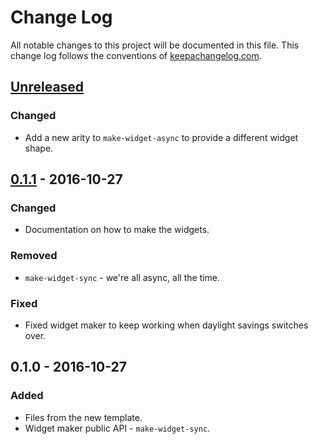 # Change Log
All notable changes to this project will be documented in this file. This change log follows the conventions of [keepachangelog.com](http://keepachangelog.com/).

## [Unreleased]
### Changed
- Add a new arity to `make-widget-async` to provide a different widget shape.

## [0.1.1] - 2016-10-27
### Changed
- Documentation on how to make the widgets.

### Removed
- `make-widget-sync` - we're all async, all the time.

### Fixed
- Fixed widget maker to keep working when daylight savings switches over.

## 0.1.0 - 2016-10-27
### Added
- Files from the new template.
- Widget maker public API - `make-widget-sync`.

[Unreleased]: https://github.com/your-name/extra-large/compare/0.1.1...HEAD
[0.1.1]: https://github.com/your-name/extra-large/compare/0.1.0...0.1.1
